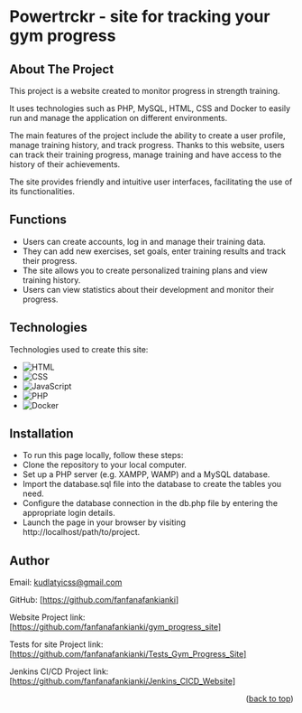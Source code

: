 # Powertrckr - site for tracking your gym progress
<a name="readme-top"></a>
<!-- ABOUT THE PROJECT -->
## About The Project

This project is a website created to monitor progress in strength training.

It uses technologies such as PHP, MySQL, HTML, CSS and Docker to easily run and manage the application on different environments.

The main features of the project include the ability to create a user profile, manage training history, and track progress. Thanks to this website, users can track their training progress, manage training and have access to the history of their achievements. 

The site provides friendly and intuitive user interfaces, facilitating the use of its functionalities.

<!-- FUNCTIONS -->
## Functions

* Users can create accounts, log in and manage their training data.
* They can add new exercises, set goals, enter training results and track their progress.
* The site allows you to create personalized training plans and view training history.
* Users can view statistics about their development and monitor their progress.

<!-- TECHNOLOGIES -->
## Technologies

Technologies used to create this site:
* ![HTML](https://img.shields.io/badge/HTML-239120?style=for-the-badge&logo=html5&logoColor=white)
* ![CSS](https://img.shields.io/badge/CSS-1572B6?style=for-the-badge&logo=css3&logoColor=white)
* ![JavaScript](https://img.shields.io/badge/JavaScript-F7DF1E?style=for-the-badge&logo=javascript&logoColor=black)
* ![PHP](https://img.shields.io/badge/PHP-777BB4?style=for-the-badge&logo=php&logoColor=white)
* ![Docker](https://img.shields.io/badge/Docker-2496ED?style=for-the-badge&logo=docker&logoColor=white)

<!-- INSTALLATION -->
## Installation

* To run this page locally, follow these steps:
* Clone the repository to your local computer.
* Set up a PHP server (e.g. XAMPP, WAMP) and a MySQL database.
* Import the database.sql file into the database to create the tables you need.
* Configure the database connection in the db.php file by entering the appropriate login details.
* Launch the page in your browser by visiting http://localhost/path/to/project.

<!-- AUTHOR -->
## Author

Email: kudlatyicss@gmail.com

GitHub: [https://github.com/fanfanafankianki]

Website Project link: [https://github.com/fanfanafankianki/gym_progress_site]

Tests for site Project link: [https://github.com/fanfanafankianki/Tests_Gym_Progress_Site]

Jenkins CI/CD Project link: [https://github.com/fanfanafankianki/Jenkins_CICD_Website]
<p align="right">(<a href="#readme-top">back to top</a>)</p>
